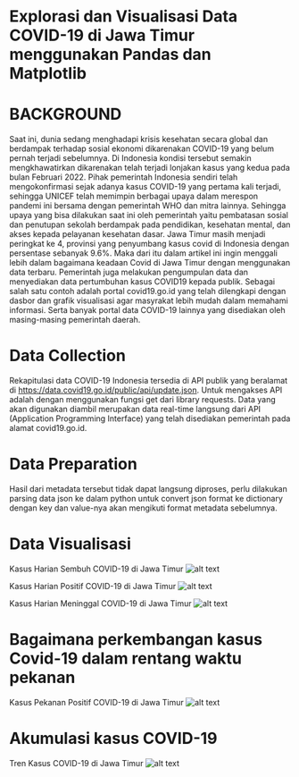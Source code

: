 # Explorasi dan Visualisasi Data COVID-19 di Jawa Timur menggunakan Pandas dan Matplotlib

# BACKGROUND
Saat ini, dunia sedang menghadapi krisis kesehatan secara global dan berdampak terhadap sosial ekonomi dikarenakan COVID-19 yang belum pernah terjadi sebelumnya. Di Indonesia kondisi tersebut semakin mengkhawatirkan dikarenakan telah terjadi lonjakan kasus yang kedua pada bulan Februari 2022. Pihak pemerintah Indonesia sendiri telah mengokonfirmasi sejak adanya kasus COVID-19 yang pertama kali terjadi, sehingga UNICEF telah memimpin berbagai upaya dalam merespon pandemi ini bersama dengan pemerintah WHO dan mitra lainnya. Sehingga upaya yang bisa dilakukan saat ini oleh pemerintah yaitu pembatasan sosial dan penutupan sekolah berdampak pada pendidikan, kesehatan mental, dan akses kepada pelayanan kesehatan dasar. Jawa Timur masih menjadi peringkat ke 4, provinsi yang penyumbang kasus covid di Indonesia dengan persentase sebanyak 9.6%. Maka dari itu dalam artikel ini ingin menggali lebih dalam bagaimana keadaan Covid di Jawa Timur dengan menggunakan data terbaru. Pemerintah juga melakukan pengumpulan data dan menyediakan data pertumbuhan kasus COVID19 kepada publik. Sebagai salah satu contoh adalah portal covid19.go.id yang telah dilengkapi dengan dasbor dan grafik visualisasi agar masyrakat lebih mudah dalam memahami informasi. Serta banyak portal data COVID-19 lainnya yang disediakan oleh masing-masing pemerintah daerah.

# Data Collection
Rekapitulasi data COVID-19 Indonesia tersedia di API publik yang beralamat di https://data.covid19.go.id/public/api/update.json. Untuk mengakses API adalah dengan menggunakan fungsi get dari library requests. Data yang akan digunakan diambil merupakan data real-time langsung dari API (Application Programming Interface) yang telah disediakan pemerintah pada alamat covid19.go.id.

# Data Preparation
Hasil dari metadata tersebut tidak dapat langsung diproses, perlu dilakukan parsing data json ke dalam python untuk convert json format ke dictionary dengan key dan value-nya akan mengikuti format metadata sebelumnya.

# Data Visualisasi
Kasus Harian Sembuh COVID-19 di Jawa Timur
![alt text](https://github.com/ayodhyaGA/COVID19-JATIM/blob/master/sembuh.png)

Kasus Harian Positif COVID-19 di Jawa Timur
![alt text](https://github.com/ayodhyaGA/COVID19-JATIM/blob/master/positif.png)

Kasus Harian Meninggal COVID-19 di Jawa Timur
![alt text](https://github.com/ayodhyaGA/COVID19-JATIM/blob/master/meninggal.png)

# Bagaimana perkembangan kasus Covid-19 dalam rentang waktu pekanan
Kasus Pekanan Positif COVID-19 di Jawa Timur
![alt text](https://github.com/ayodhyaGA/COVID19-JATIM/blob/master/tiap%20pekan.png)

# Akumulasi kasus COVID-19
Tren Kasus COVID-19 di Jawa Timur
![alt text](https://github.com/ayodhyaGA/COVID19-JATIM/blob/master/akumulasi.png)
